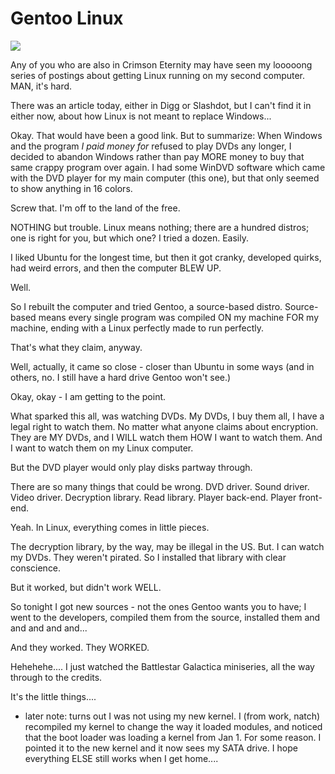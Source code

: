 # Gentoo Linux

![](http://westkarana.com/images/gentoobg.png)

Any of you who are also in Crimson Eternity may have seen my looooong series of postings about getting Linux running on my second computer. MAN, it's hard.

There was an article today, either in Digg or Slashdot, but I can't find it in either now, about how Linux is not meant to replace Windows...

Okay. That would have been a good link. But to summarize: When Windows and the program *I paid money for* refused to play DVDs any longer, I decided to abandon Windows rather than pay MORE money to buy that same crappy program over again. I had some WinDVD software which came with the DVD player for my main computer (this one), but that only seemed to show anything in 16 colors.

Screw that. I'm off to the land of the free.

NOTHING but trouble. Linux means nothing; there are a hundred distros; one is right for you, but which one? I tried a dozen. Easily.

I liked Ubuntu for the longest time, but then it got cranky, developed quirks, had weird errors, and then the computer BLEW UP.

Well.

So I rebuilt the computer and tried Gentoo, a source-based distro. Source-based means every single program was compiled ON my machine FOR my machine, ending with a Linux perfectly made to run perfectly.

That's what they claim, anyway.

Well, actually, it came so close - closer than Ubuntu in some ways (and in others, no. I still have a hard drive Gentoo won't see.)

Okay, okay - I am getting to the point.

What sparked this all, was watching DVDs. My DVDs, I buy them all, I have a legal right to watch them. No matter what anyone claims about encryption. They are MY DVDs, and I WILL watch them HOW I want to watch them. And I want to watch them on my Linux computer.

But the DVD player would only play disks partway through.

There are so many things that could be wrong. DVD driver. Sound driver. Video driver. Decryption library. Read library. Player back-end. Player front-end.

Yeah. In Linux, everything comes in little pieces.

The decryption library, by the way, may be illegal in the US. But. I can watch my DVDs. They weren't pirated. So I installed that library with clear conscience.

But it worked, but didn't work WELL.

So tonight I got new sources - not the ones Gentoo wants you to have; I went to the developers, compiled them from the source, installed them and and and and and...

And they worked. They WORKED.

Hehehehe.... I just watched the Battlestar Galactica miniseries, all the way through to the credits.

It's the little things....

* later note: turns out I was not using my new kernel. I (from work, natch) recompiled my kernel to change the way it loaded modules, and noticed that the boot loader was loading a kernel from Jan 1. For some reason. I pointed it to the new kernel and it now sees my SATA drive. I hope everything ELSE still works when I get home....
